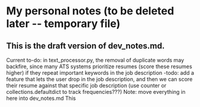 # My personal notes (to be deleted later -- temporary file)
## This is the draft version of dev_notes.md. 
Current to-do: 
in text_processor.py, the removal of duplicate words may backfire, since many ATS systems prioritize resumes (score these resumes higher) if they repeat important keywords in the job description
-todo: add a feature that lets the user drop in the job description, and then we can score 
their resume against that specific job description
(use counter or collections.defaultdict to track frequencies???)
Note: move everything in here into dev_notes.md This 